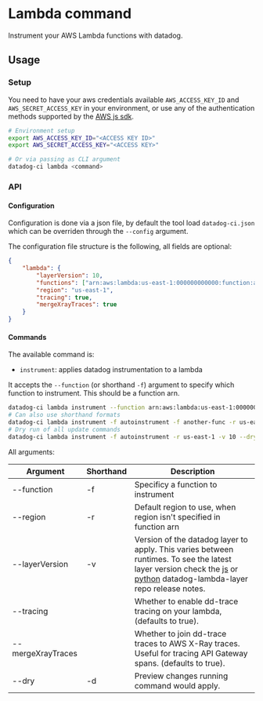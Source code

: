 # Lambda command

Instrument your AWS Lambda functions with datadog.

## Usage

### Setup

You need to have your aws credentials available `AWS_ACCESS_KEY_ID` and `AWS_SECRET_ACCESS_KEY` in your environment, or use any of the authentication methods supported  by the [AWS js sdk](https://docs.aws.amazon.com/sdk-for-javascript/v2/developer-guide/setting-credentials-node.html).

```bash
# Environment setup
export AWS_ACCESS_KEY_ID="<ACCESS KEY ID>"
export AWS_SECRET_ACCESS_KEY="<ACCESS KEY>"

# Or via passing as CLI argument
datadog-ci lambda <command>
```

### API

#### Configuration

Configuration is done via a json file, by default the tool load `datadog-ci.json` which can be overriden through the `--config` argument.

The configuration file structure is the following, all fields are optional:

```json
{
    "lambda": {
        "layerVersion": 10,
        "functions": ["arn:aws:lambda:us-east-1:000000000000:function:autoinstrument"],
        "region": "us-east-1",
        "tracing": true,
        "mergeXrayTraces": true
    }
}
```

#### Commands

The available command is:

- `instrument`: applies datadog instrumentation to a lambda

It accepts the `--function` (or shorthand `-f`) argument to specify which function to instrument. This should be a function arn.

```bash
datadog-ci lambda instrument --function arn:aws:lambda:us-east-1:000000000000:function:autoinstrument --layerVersion 10
# Can also use shorthand formats
datadog-ci lambda instrument -f autoinstrument -f another-func -r us-east-1 -v 10
# Dry run of all update commands
datadog-ci lambda instrument -f autoinstrument -r us-east-1 -v 10 --dry
```

All arguments:

| Argument | Shorthand | Description |
| -------- | --------- | ----------- |
| --function | -f | Specificy a function to instrument |
| --region | -r | Default region to use, when region isn't specified in function arn |
| --layerVersion | -v | Version of the datadog layer to apply. This varies between runtimes. To see the latest layer version check the [js](https://github.com/DataDog/datadog-lambda-layer-js/releases) or [python](https://github.com/DataDog/datadog-lambda-layer-python/releases) datadog-lambda-layer repo release notes. |
| --tracing |  | Whether to enable dd-trace tracing on your lambda, (defaults to true). |
| --mergeXrayTraces | | Whether to join dd-trace traces to AWS X-Ray traces. Useful for tracing API Gateway spans. (defaults to true). |
| --dry | -d | Preview changes running command would apply. |

